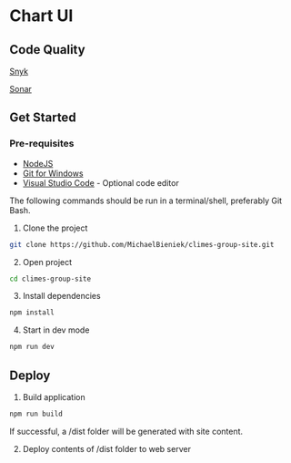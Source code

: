 # Chart UI

## Code Quality

[Snyk](https://app.snyk.io/org/michaelbieniek)

[Sonar](https://sonarcloud.io/project/overview?id=climes-group_chart-ui)

## Get Started

### Pre-requisites

- [NodeJS](https://nodejs.org/en)
- [Git for Windows](https://git-scm.com/downloads)
- [Visual Studio Code](https://code.visualstudio.com/) - Optional code editor

The following commands should be run in a terminal/shell, preferably Git Bash.

1. Clone the project

```bash
git clone https://github.com/MichaelBieniek/climes-group-site.git
```

2. Open project

```bash
cd climes-group-site
```

3. Install dependencies

```bash
npm install
```

4. Start in dev mode

```bash
npm run dev
```

## Deploy

1. Build application

```bash
npm run build
```

If successful, a /dist folder will be generated with site content.

2. Deploy contents of /dist folder to web server
